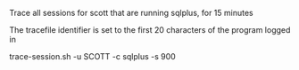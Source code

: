 
Trace all sessions for scott that are running sqlplus, for 15 minutes

The tracefile identifier is set to the first 20 characters of the program logged in

trace-session.sh -u SCOTT -c sqlplus -s 900
